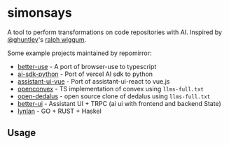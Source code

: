 # simonsays

A tool to perform transformations on code repositories with AI. Inspired by [@ghuntley](https://github.com/ghuntley)'s [ralph wiggum](https://ghuntley.com/ralph).

Some example projects maintained by repomirror:

- [better-use](https://github.com/yonom/browser-use-ts) - A port of browser-use to typescript
- [ai-sdk-python](https://github.com/yonom/ai-sdk-python) - Port of vercel AI sdk to python
- [assistant-ui-vue](https://github.com/yonom/assistant-ui-vue) - Port of assistant-ui-react to vue.js
- [openconvex](https://github.com/dexhorthy/openconvex) - TS implementation of convex using `llms-full.txt`
- [open-dedalus](https://github.com/yonom/open-dedalus) - open source clone of dedalus using `llms-full.txt`
- [better-ui](https://github.com/lantos1618/better-ui/tree/lantos-aui) - Assistant UI + TRPC (ai ui with frontend and backend State)
- [lynlan](https://github.com/lantos1618/lynlang) - GO + RUST + Haskel 
## Usage

